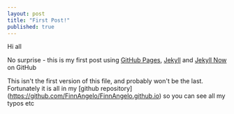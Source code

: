 ```yaml
---
layout: post
title: "First Post!"
published: true
---
```


Hi all

No surprise - this is my first post using [GitHub Pages](https://pages.github.com/), [Jekyll](http://jekyllrb.com/docs/quickstart/) and [Jekyll Now](https://github.com/barryclark/jekyll-now) on GitHub

This isn't the first version of this file, and probably won't be the last. Fortunately it is all in my [github repository] (https://github.com/FinnAngelo/FinnAngelo.github.io) so you can see all my typos etc
